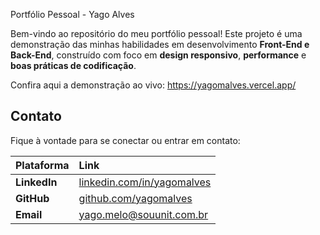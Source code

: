 Portfólio Pessoal - Yago Alves

Bem-vindo ao repositório do meu portfólio pessoal! Este projeto é uma demonstração das minhas habilidades em desenvolvimento **Front-End e Back-End**, construído com foco em **design responsivo**, **performance** e **boas práticas de codificação**.


Confira aqui a demonstração ao vivo:
https://yagomalves.vercel.app/




## Contato

Fique à vontade para se conectar ou entrar em contato:

| Plataforma | Link |
| :--- | :--- |
| **LinkedIn** | [linkedin.com/in/yagomalves](https://linkedin.com/in/yagomalves) |
| **GitHub** | [github.com/yagomalves](https://github.com/yagomalves) |
| **Email** | yago.melo@souunit.com.br |

